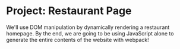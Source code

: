 # Project: Restaurant Page

We'll use DOM manipulation by dynamically rendering a restaurant homepage. By the end, we are going to be using JavaScript alone to generate the entire contents of the website with webpack!
